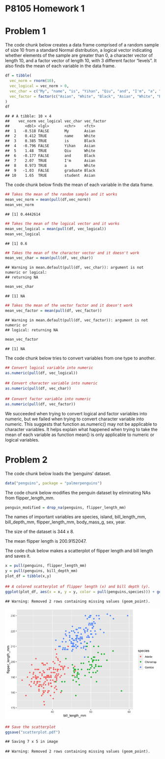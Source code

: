 P8105 Homework 1
================

# Problem 1

The code chunk below creates a data frame comprised of a random sample
of size 10 from a standard Normal distribution, a logical vector
indicating whether elements of the sample are greater than 0, a
character vector of length 10, and a factor vector of length 10, with 3
different factor “levels”. It also finds the mean of each variable in
the data frame.

``` r
df = tibble(
  vec_norm = rnorm(10),
  vec_logical = vec_norm > 0,
  vec_char = c("My", "name", "is", "Yihan", "Qiu", "and", "I'm", "a", "graduate", "student"),
  vec_factor = factor(c("Asian", "White", "Black", "Asian", "White", "Black", "Asian", "White", "Black", "Asian"))
)
df
```

    ## # A tibble: 10 × 4
    ##    vec_norm vec_logical vec_char vec_factor
    ##       <dbl> <lgl>       <chr>    <fct>     
    ##  1   -0.518 FALSE       My       Asian     
    ##  2    0.412 TRUE        name     White     
    ##  3    0.385 TRUE        is       Black     
    ##  4   -0.796 FALSE       Yihan    Asian     
    ##  5    1.48  TRUE        Qiu      White     
    ##  6   -0.177 FALSE       and      Black     
    ##  7    2.07  TRUE        I'm      Asian     
    ##  8    0.973 TRUE        a        White     
    ##  9   -1.03  FALSE       graduate Black     
    ## 10    1.65  TRUE        student  Asian

The code chunk below finds the mean of each variable in the data frame.

``` r
## Takes the mean of the random sample and it works
mean_vec_norm = mean(pull(df,vec_norm))
mean_vec_norm
```

    ## [1] 0.4442614

``` r
## Takes the mean of the logical vector and it works
mean_vec_logical = mean(pull(df, vec_logical))
mean_vec_logical
```

    ## [1] 0.6

``` r
## Takes the mean of the character vector and it doesn't work
mean_vec_char = mean(pull(df, vec_char))
```

    ## Warning in mean.default(pull(df, vec_char)): argument is not numeric or logical:
    ## returning NA

``` r
mean_vec_char
```

    ## [1] NA

``` r
## Takes the mean of the vector factor and it doesn't work
mean_vec_factor = mean(pull(df, vec_factor))
```

    ## Warning in mean.default(pull(df, vec_factor)): argument is not numeric or
    ## logical: returning NA

``` r
mean_vec_factor
```

    ## [1] NA

The code chunk below tries to convert variables from one type to
another.

``` r
## Convert logical variable into numeric
as.numeric(pull(df, vec_logical))

## Convert character variable into numeric
as.numeric(pull(df, vec_char))

## Convert factor variable into numeric
as.numeric(pull(df, vec_factor))
```

We succeeded when trying to convert logical and factor variables into
numeric, but we failed when trying to convert character variable into
numeric. This suggests that function as.numeric() may not be applicable
to character variables. It helps explain what happened when trying to
take the mean of each variable as function mean() is only applicable to
numeric or logical variables.

# Problem 2

The code chunk below loads the ‘penguins’ dataset.

``` r
data("penguins", package = "palmerpenguins")
```

The code chunk below modifies the penguin dataset by eliminating NAs
from flipper\_length\_mm.

``` r
penguin_modified = drop_na(penguins, flipper_length_mm)
```

The names of important variables are species, island, bill\_length\_mm,
bill\_depth\_mm, flipper\_length\_mm, body\_mass\_g, sex, year.

The size of the dataset is 344 x 8.

The mean flipper length is 200.9152047.

The code chuk below makes a scatterplot of flipper length and bill
length and saves it.

``` r
x = pull(penguins, flipper_length_mm)
y = pull(penguins, bill_depth_mm)
plot_df = tibble(x,y)

## A colored scatterplot of flipper length (x) and bill depth (y).
ggplot(plot_df, aes(x = x, y = y, color = pull(penguins,species))) + geom_point()
```

    ## Warning: Removed 2 rows containing missing values (geom_point).

![](p8105_hw1_yq2321_files/figure-gfm/unnamed-chunk-6-1.png)<!-- -->

``` r
## Save the scatterplot
ggsave("scatterplot.pdf")
```

    ## Saving 7 x 5 in image

    ## Warning: Removed 2 rows containing missing values (geom_point).
